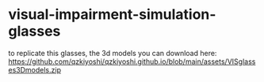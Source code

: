 # visual-impairment-simulation-glasses

to replicate this glasses, the 3d models you can download here:
https://github.com/qzkiyoshi/qzkiyoshi.github.io/blob/main/assets/VISglasses3Dmodels.zip

